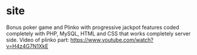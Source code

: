 # site

Bonus poker game and Plinko with progressive jackpot features coded completely with PHP, MySQL, HTML and CSS
that works completely server side.
Video of plinko part: https://www.youtube.com/watch?v=H4z4G7N1XkE

